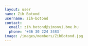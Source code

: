 ```yaml
---
layout: user
name: Zih Botond
username: zih-botond
contact:
  email: zih.botond@simonyi.bme.hu
  phone: '+36 30 224 3483'
image: /images/members/ZihBotond.jpg
---
```

